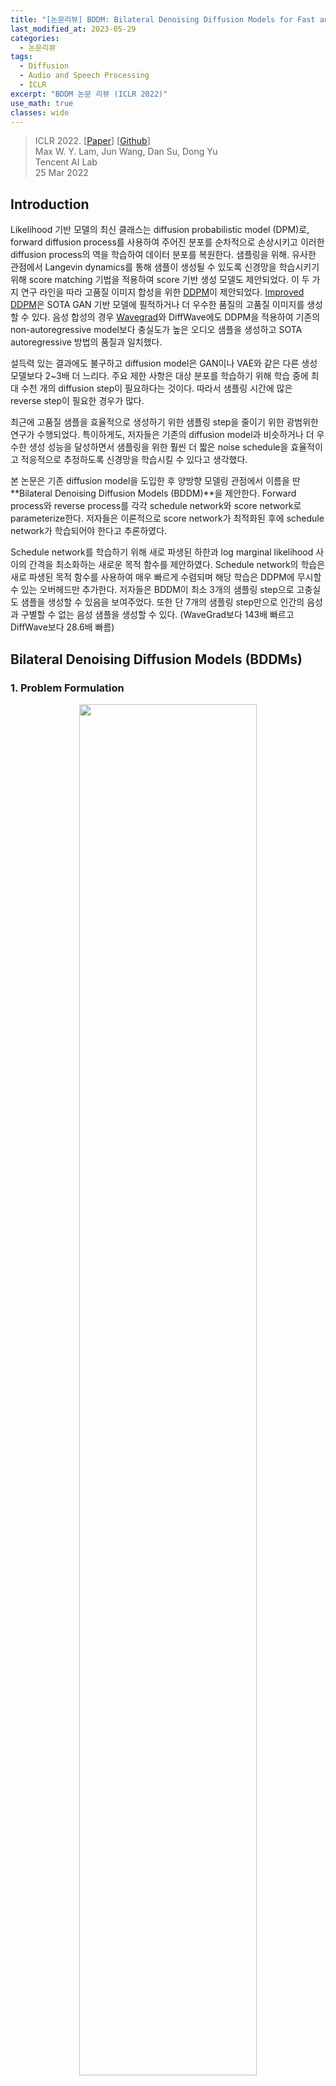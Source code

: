 ```yaml
---
title: "[논문리뷰] BDDM: Bilateral Denoising Diffusion Models for Fast and High-Quality Speech Synthesis"
last_modified_at: 2023-05-29
categories:
  - 논문리뷰
tags:
  - Diffusion
  - Audio and Speech Processing
  - ICLR
excerpt: "BDDM 논문 리뷰 (ICLR 2022)"
use_math: true
classes: wide
---
```


> ICLR 2022. [[Paper](https://arxiv.org/abs/2203.13508)] [[Github](https://github.com/tencent-ailab/bddm)]  
> Max W. Y. Lam, Jun Wang, Dan Su, Dong Yu  
> Tencent AI Lab  
> 25 Mar 2022  

## Introduction
Likelihood 기반 모델의 최신 클래스는 diffusion probabilistic model (DPM)로, forward diffusion process를 사용하여 주어진 분포를 순차적으로 손상시키고 이러한 diffusion process의 역을 학습하여 데이터 분포를 복원한다. 샘플링을 위해. 유사한 관점에서 Langevin dynamics를 통해 샘플이 생성될 수 있도록 신경망을 학습시키기 위해 score matching 기법을 적용하여 score 기반 생성 모델도 제안되었다. 이 두 가지 연구 라인을 따라 고품질 이미지 합성을 위한 [DDPM](https://kimjy99.github.io/논문리뷰/ddpm)이 제안되었다. [Improved DDPM](https://kimjy99.github.io/논문리뷰/iddpm)은 SOTA GAN 기반 모델에 필적하거나 더 우수한 품질의 고품질 이미지를 생성할 수 있다. 음성 합성의 경우 [Wavegrad](https://kimjy99.github.io/논문리뷰/wavegrad)와 DiffWave에도 DDPM을 적용하여 기존의 non-autoregressive model보다 충실도가 높은 오디오 샘플을 생성하고 SOTA autoregressive 방법의 품질과 일치했다.

설득력 있는 결과에도 불구하고 diffusion model은 GAN이나 VAE와 같은 다른 생성 모델보다 2~3배 더 느리다. 주요 제한 사항은 대상 분포를 학습하기 위해 학습 중에 최대 수천 개의 diffusion step이 필요하다는 것이다. 따라서 샘플링 시간에 많은 reverse step이 필요한 경우가 많다. 

최근에 고품질 샘플을 효율적으로 생성하기 위한 샘플링 step을 줄이기 위한 광범위한 연구가 수행되었다. 특이하게도, 저자들은 기존의 diffusion model과 비슷하거나 더 우수한 생성 성능을 달성하면서 샘플링을 위한 훨씬 더 짧은 noise schedule을 효율적이고 적응적으로 추정하도록 신경망을 학습시킬 수 있다고 생각했다. 

본 논문은 기존 diffusion model을 도입한 후 양방향 모델링 관점에서 이름을 딴 **Bilateral Denoising Diffusion Models (BDDM)**을 제안한다. Forward process와 reverse process를 각각 schedule network와 score network로 parameterize한다. 저자들은 이론적으로 score network가 최적화된 후에 schedule network가 학습되어야 한다고 추론하였다. 

Schedule network를 학습하기 위해 새로 파생된 하한과 log marginal likelihood 사이의 간격을 최소화하는 새로운 목적 함수를 제안하였다. Schedule network의 학습은 새로 파생된 목적 함수를 사용하여 매우 빠르게 수렴되며 해당 학습은 DDPM에 무시할 수 있는 오버헤드만 추가한다. 저자들은 BDDM이 최소 3개의 샘플링 step으로 고충실도 샘플을 생성할 수 있음을 보여주었다. 또한 단 7개의 샘플링 step만으로 인간의 음성과 구별할 수 없는 음성 샘플을 생성할 수 있다. (WaveGrad보다 143배 빠르고 DiffWave보다 28.6배 빠름)

## Bilateral Denoising Diffusion Models (BDDMs)
### 1. Problem Formulation
<center><img src='{{"/assets/img/bddm/bddm-fig1.webp" | relative_url}}' width="75%"></center>
<br>
Diffusion model을 사용한 빠른 샘플링을 위해 학습을 위한 noise schedule $\beta$보다 훨씬 짧은 샘플링을 위한 noise schedule $\hat{\beta}$을 사용한다. 위 그림에서 볼 수 있듯이 noise schedule에 해당하는 두 개의 개별 diffusion process인 $\beta$와 $\hat{\beta}$를 각각 정의한다. $\beta$로 parameterize된 upper diffusion process는 

$$
\begin{equation}
q_\beta (x_{1:T} \vert x_0) := \prod_{t=1}^T q_{\beta_t} (x_t \vert x_{t-1}) \\
q_{\beta_t} (x_t \vert x_{t-1}) := \mathcal{N} (\sqrt{1-  \beta_t} x_{t-1}, \beta_t I)
\end{equation}
$$

와 동일하지만 lower process는 훨씬 적은 diffusion step으로 정의된다.

$$
\begin{equation}
q_{\hat{\beta}} (\hat{x}_{1:N} \vert \hat{x}_0) = \prod_{n=1}^N q_{\hat{\beta}_n} (\hat{x}_n \vert \hat{x}_{n-1}) \quad (N \ll T)
\end{equation}
$$

$\beta$는 주어지지만 $\hat{\beta}$는 모른다. Reverse process $$p_\theta (\hat{x}_{n-1} \vert \hat{x}^n; \hat{\beta}_n)$$에 대한 $\hat{\beta}$를 찾아 $$\hat{x}_0$$가 $$\hat{x}_N$$에서 N개의 reverse step으로 효과적으로 복구될 수 있도록 하는 것이 목표다. 

### 2. Model Description
많은 이전 연구들이 단축된 linear 또는 Fibonacci noise schedule을 reverse process에 직접 적용했지만, 저자들은 이것이 최선이 아니라고 주장한다. 이론적으로 새로운 단축된 noise schedule에 의해 지정된 diffusion process는 score network $\theta$를 학습하는 데 사용되는 프로세스와 본질적으로 다르다. 따라서 $\theta$는 단축된 diffusion process를 되돌리기에 적합하다고 보장할 수 없다. 이 문제는 단축된 schedule $\hat{\beta}$와 score network $\theta$ 사이의 연결을 설정하기 위해, 즉 $\theta$에 따라 $\hat{\beta}$를 최적화하도록 새로운 모델링 관점에 동기를 부여했다.

시작점으로 $\lfloor N = T / \tau \rfloor$를 고려한다. 여기서 $1 \le \tau < T$는 더 짧은 diffusion process에서 두 연속 변수 사이의 각 diffusion step이 더 긴 diffusion process에서 $\tau$개의 diffusion step에 해당하도록 step 크기를 제어하는 hyperparameter이다. 다음과 같이 정의한다.

$$
\begin{aligned}
q_{\hat{\beta}_{n+1}} (\hat{x}_{n+1} \vert \hat{x}_n = x_t)
&:= q_\beta (x_{t + \tau} \vert x_t) \\
&= \mathcal{N} \bigg( \sqrt{\frac{\alpha_{t+\tau}^2}{\alpha_t^2}} x_t, \bigg( 1 - \frac{\alpha_{t+\tau}^2}{\alpha_t^2} \bigg) I \bigg)
\end{aligned}
$$

여기서 $x_t$는 두 개의 서로 다르게 인덱싱된 diffusion 시퀀스를 연결하기 위해 도입한 중간 diffusion 변수이다. 이 변수를 junctional variable라고 부르면, 학습 중에 $x_0$와 $\beta$가 주어지면 쉽게 생성할 수 있다. 

$$
\begin{equation}
x_t = \alpha_t x_0 + \sqrt{1 - \alpha_t^2} \epsilon_n
\end{equation}
$$

불행하게도, $x_0$이 주어지지 않을 때의 reverse process에 대해 junctional variable은 tractable하지 않다. 그러나 긴 $\beta$로 parameterize된 diffusion process에 대해 학습된 score network $\theta^\ast$에 의해 score를 사용하는 동안 schedule network $\phi$를 도입하여 그에 따라 짧은 noise schedule $\hat{\beta} (\phi)$를 최적화할 수 있다. 

### 3. Score Network
DDPM은 white noise $x_T \sim \mathcal{N}(0,I)$에서 reverse process를 시작하고 데이터 분포를 복구하기 위해 $T$ step을 수행한다.

$$
\begin{equation}
p_\theta (x_0) := \mathbb{E}_{\mathcal{N}(0,I)} [\mathbb{E}_{p_\theta (x_{1:T-1} \vert x_T)} [p_\theta (x_0 \vert x_{1:T})]]
\end{equation}
$$

대조적으로 BDDM은 junctional variable $x_t$에서 시작하여 단 $n$개의 step으로 더 짧은 diffusion 확률 변수 시퀀스를 되돌린다.

$$
\begin{equation}
p_\theta (\hat{x}_0) := \mathbb{E}_{q_{\hat{\beta}} (\hat{x}_{n-1}; x_t, \epsilon_n)} [\mathbb{E}_{p_\theta (\hat{x}_{1:n-2} \vert \hat{x}_{n-1})} [p_\theta (x_0 \vert x_{1:n-1})]], \quad 2 \le n \le N
\end{equation}
$$

여기서 $$q_{\hat{\beta}} (\hat{x}_{n-1}; x_t, \epsilon_n)$$는 posterior에 대한 re-parameterization으로 정의된다.

$$
\begin{aligned}
q_{\hat{\beta}} (\hat{x}_{n-1}; x_t, \epsilon_n)
&:= q_{\hat{\beta}} \bigg( \hat{x}_{n-1} \vert \hat{x}_n = x_t, \hat{x}_0 = \frac{x_t - \sqrt{1 - \hat{\alpha}_n^2} \epsilon_n}{\hat{\alpha}_n} \bigg) \\
&= \mathcal{N} \bigg( \frac{1}{\sqrt{1 - \hat{\beta}_n}} x_t - \frac{\hat{\beta}_n}{\sqrt{(1 - \hat{\beta}_n)(1 - \hat{\alpha}_n^2)}} \epsilon_n, \frac{1 - \hat{\alpha}_{n-1}^2}{1 - \hat{\alpha}_n^2} \hat{\beta}_n I \bigg)
\end{aligned}
$$

$$
\begin{equation}
\hat{\alpha}_n = \prod_{i=1}^n \sqrt{1 - \hat{\beta}_i}, \quad x_t = \alpha_t x_0 + \sqrt{1 - \alpha_t^2} \epsilon_n
\end{equation}
$$

여기서 $x_t$는 근사 인덱스 $$t \sim \mathcal{U}\{(n − 1) \tau, \cdots, n \tau − 1, n \tau\}$$가 주어졌을 때 $x_t$를 $\hat{x}_n$에 매핑하는 junctional variable이다. 

#### Training objective for score network
위의 정의를 통해 log marginal likelihood에 대한 새로운 형태의 하한은 다음과 같이 유도될 수 있다.

$$
\begin{aligned}
\log p_\theta (\hat{x}_0) \ge \mathcal{F}_\textrm{score}^{(n)} (\theta) &:= − \mathcal{L}_\textrm{score}^{(n)} (\theta) − \mathcal{R}_\theta (\hat{x}_0, x_t) \\
\mathcal{L}_\textrm{score}^{(n)} (\theta) &:= D_\textrm{KL} (p_\theta (\hat{x}_{n-1} \vert \hat{x}_n = x_t) \| q_{\hat{\beta}} (\hat{x}_{n-1}; x_t, \epsilon_n)) \\
\mathcal{R}_\theta (\hat{x}_0, x_t) &:= - \mathbb{E}_{p_\theta (\hat{x}_1 \vert \hat{x}_n = x_t)} [\log p_\theta (\hat{x}_0 \vert \hat{x}_1)]
\end{aligned}
$$

Junctional variable $x_t$를 통해 목적 함수 $$\mathcal{L}_\textrm{ddpm}^{(t)} (\theta), \forall t \in \{1, \cdots, T\}$$를 최적화하는 해 $\theta^\ast$가 $$\mathcal{L}_\textrm{score}^{(n)} (\theta), \forall n \in \{2, \cdots, N\}$$을 최적화하는 해이기도 하다. 따라서 score network $\theta$가  $$\mathcal{L}_\textrm{ddpm}^{(t)} (\theta)$$로 학습되고 $$\hat{x}_{N:0}$$에 대한 짧은 diffusion process를 되돌리기 위해 재사용될 수 있다. 새로 도출된 하한은 기존 score network와 동일한 목적 함수로 결과가 나왔지만 처음으로 score network $\theta$와 $$\hat{x}_{N:0}$$ 사이의 연결을 설정한다. 

### 4. Schedule Network
BDDM에서는 $\hat{\beta}_n$을 

$$
\begin{equation}
\hat{\beta}_n (\phi) = f_\phi (x_t; \hat{\beta}_{n+1})
\end{equation}
$$

로 다시 parameterize하여 forward process에 schedule network를 도입한다. Re-parameterization을 통해 noise schedule의 task, 즉 $\hat{\beta}$ 검색은 이제 데이터 종속 분산을 추정하는 schedule network $f_\phi$를 학습하는 것으로 재구성될 수 있다. Schedule network는 현재 noisy한 샘플 $x_t$를 기반으로 $$\hat{\beta}_n$$을 예측하는 방법을 학습한다. Diffusion step 정보를 반영하는 $$\hat{\beta}_{n+1}$$, $t$, $n$ 외에도 $x_t$는 inference 시에 reverse 방향에서의 noise schedule에 필수적이다.

구체적으로, ancestral step 정보 ($$\hat{\beta}_{n+1}$$)를 채택하여 현재 step에 대한 상한값을 도출하는 한편 schedule network는 현재 $x_t$를 입력으로만 남겨 ancestral step에 대한 noise scale의 상대적인 변화를 예측한다.

먼저, $$\hat{\beta}_n$$의 상한값은 다음과 같다.

$$
\begin{equation}
0 < \hat{\beta}_n < \min \bigg\{ 1 - \frac{\hat{\alpha}_{n+1}^2}{1 - \hat{\beta}_{n+1}}, \hat{\beta}_{n+1} \bigg\}
\end{equation}
$$

그런 다음 신경망 $\sigma_\phi : \mathbb{R}^D \mapsto (0,1)$에 의해 추정된 비율로 상한선을 곱하여 다음을 정의한다.

$$
\begin{equation}
f_\phi (x_t; \hat{\beta}_{n+1}) := \min \bigg\{ 1 - \frac{\hat{\alpha}_{n+1}^2}{1 - \hat{\beta}_{n+1}}, \hat{\beta}_{n+1} \bigg\} \sigma_\phi (x_t)
\end{equation}
$$

여기서 파라미터 $\phi$는 현재 $x_t$에서 두 개의 연속 noise scale ($$\hat{\beta}_n$$과 $$\hat{\beta}_{n+1}$$) 사이의 비율을 추정하기 위해 학습된다.

마지막으로 noise schedule을 위한 inference 시에 최대 reverse step ($N$)과 두 개의 hyperparameter $(\hat{\alpha}_N, \hat{\beta}_N)$에서 시작하여 noise scale $$\hat{\beta}_n (\phi) = f_\phi (\hat{x}_n; \hat{\beta}_{n+1})$$으로 예측하고, 누적하여 곱

$$
\begin{equation}
\hat{\alpha}_n = \frac{\hat{\alpha}_{n+1}}{\sqrt{1 - \hat{\beta}_{n+1}}}
\end{equation}
$$

를 업데이트한다. 

## Algorithms: Training, Noise Scheduling, and Sampling
<center><img src='{{"/assets/img/bddm/bddm-algo.webp" | relative_url}}' width="90%"></center>

## Experiments
### 1. Sampling quality in objective and subjective metrics
다음은 BDDM을 SOTA vocoder와 비교한 표이다.  

<center><img src='{{"/assets/img/bddm/bddm-table1.webp" | relative_url}}' width="70%"></center>
<br>
다음은 동일한 score network와 동일한 step 수로 BDDM을 샘플링 가속화 방법들과 비교한 것이다.

<center><img src='{{"/assets/img/bddm/bddm-table2.webp" | relative_url}}' width="75%"></center>

### 2. Ablation study and analysis
BDDM의 주요 이점은 $\phi$를 학습하기 위해 새로 파생된 목적 함수 $$\mathcal{L}_\textrm{step}^{(n)}$$에 있다. 저자들은 이에 대한 더 나은 이유를 찾기 위해 제안된 loss를 표준 negative ELBO로 대체하는 ablation study를 수행했다.

<center><img src='{{"/assets/img/bddm/bddm-fig2.webp" | relative_url}}' width="45%"></center>
<br>
위 그래프는 학습 loss가 다른 네트워크 출력을 plot한 것이다. $$\mathcal{L}_\textrm{elbo}^{(n)}$$를 사용하여 $\phi$를 학습할 때 네트워크 출력이 여러 학습 step 내에서 빠르게 0으로 붕괴되는 것으로 나타났다. 반면 $$\mathcal{L}_\textrm{elbo}^{(n)}$$로 학습된 네트워크는 변동하는 출력을 생성했다. 변동은 네트워크가 $t$에 종속된 noise scale을 적절하게 예측한다는 것을 보여주는 바람직한 속성이다. $t$는 균일한 분포에서 가져온 임의의 timestep이기 때문이다.

저자들은 $\hat{\beta} = \beta$로 설정하고 최적화된 $\theta^\ast$를 동일하게 사용하여

$$
\begin{equation}
\mathcal{F}_\textrm{bddm}^{(t)} := \mathcal{F}_\textrm{score}^{(t)} + \mathcal{L}_\textrm{step}^{(t)} \ge \mathcal{F}_\textrm{elbo}^{(t)}
\end{equation}
$$

가 $t \in [20, 180]$에서 각각의 값을 갖는지 경험적으로 검증했다. 

<center><img src='{{"/assets/img/bddm/bddm-fig3.webp" | relative_url}}' width="45%"></center>
<br>
각 값은 위 그래프와 같다 (95% 신뢰 구간). 그래프는 본 논문이 제안한 경계 $$\mathcal{F}_\textrm{bddm}^{(t)}$$이 항상 모든 $t$에서 표준 경계보다 더 엄격한 하한임을 보여준다. 더욱이 $$\mathcal{F}_\textrm{bddm}^{(t)}$$가 $t \le 50$에 대해 상대적으로 훨씬 더 낮은 분산으로 낮은 값을 얻었음을 알 수 있다. 여기서 $$\mathcal{F}_\textrm{elbo}^{(t)}$$는 변동성이 매우 컸다. 이것은 $$\mathcal{F}_\textrm{bddm}^{(t)}$$이 어려운 학습 부분, 즉 score가 $t \rightarrow 0$으로 추정하기 더 어려워질 때 더 잘 해결한다는 것을 의미한다.

